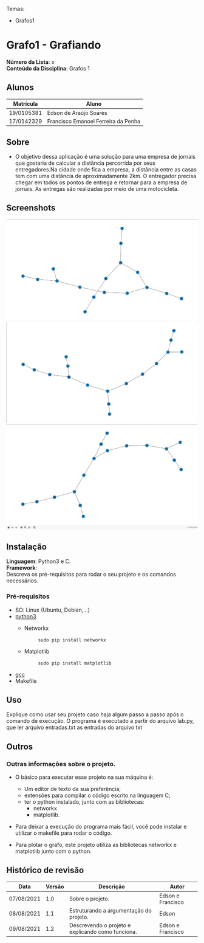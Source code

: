 Temas:
 - Grafos1 

# Grafo1 - Grafiando

**Número da Lista**: x<br>
**Conteúdo da Disciplina**: Grafos 1<br>

## Alunos
|Matrícula | Aluno |
| -- | -- |
| 19/0105381 |  Edson de Araújo Soares  |
| 17/0142329 |  Francisco Emanoel Ferreira da Penha |

## Sobre 

- O objetivo dessa aplicação é uma solução para uma empresa de jornais que gostaria de calcular a distância percorrida por seus entregadores.Na cidade onde fica a empresa, a distância entre as casas tem com uma distância de aproximadamente 2km. O entregador precisa chegar em todos os pontos de entrega e retornar para a empresa de jornais. As entregas são realizadas por meio de uma motocicleta.


## Screenshots

![](https://raw.githubusercontent.com/projeto-de-algoritmos/Grafiando/master/assets/print1.png)
![](https://raw.githubusercontent.com/projeto-de-algoritmos/Grafiando/master/assets/print2.png)
![](https://raw.githubusercontent.com/projeto-de-algoritmos/Grafiando/master/assets/print3.png)


## Instalação 
**Linguagem**: Python3 e C.<br>
**Framework**: <br>
Descreva os pré-requisitos para rodar o seu projeto e os comandos necessários.
### Pré-requisitos
- SO: Linux (Ubuntu, Debian,...)
- [python3](https://linuxize.com/post/how-to-install-pip-on-ubuntu-18.04/)
    - Networkx
    
               sudo pip install networkx

    - Matplotlib
    
               sudo pip install matplotlib

- [gcc](https://linuxize.com/post/how-to-install-gcc-compiler-on-ubuntu-18-04/)
- Makefile
    


## Uso 
Explique como usar seu projeto caso haja algum passo a passo após o comando de execução.
O programa é executado a partir do arquivo lab.py, que ler arquivo entradas.txt as entradas do arquivo txt

## Outros
### Outras informações sobre o projeto.
- O básico para executar esse projeto na sua máquina é:
    - Um editor de texto da sua preferência;
    - extensões para compilar o código escrito na linguagem C;
    - ter o python instalado, junto com as bibliotecas:
        - networkx
        - matplotlib.
- Para deixar a execução do programa mais fácil, você pode instalar e utilizar o makefile para rodar o código.

- Para plotar o grafo, este projeto utiliza as bibliotecas networkx e matplotlib junto com o python.

## Histórico de revisão
|Data | Versão |Descrição | Autor |
| -- | -- | -- | -- |
| 07/08/2021 | 1.0 | Sobre o projeto. | Edson e Francisco |
| 08/08/2021 | 1.1 | Estruturando a argumentação do projeto. | Edson |
| 09/08/2021 | 1.2 | Descrevendo o projeto e explicando como funciona. | Edson e Francisco |





